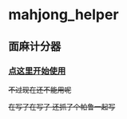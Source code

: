 # mahjong_helper

## 面麻计分器


### [**点这里开始使用**](https://dev-soragoto.github.io/mahjong_helper)


~~不过现在还不能用呢~~

~~在写了在写了 还抓了个帕鲁一起写~~